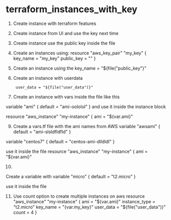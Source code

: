 # terraform_instances_with_key


1. Create instance with terraform features
2. Create instance from UI and use the key next time
3. Create instance use the public key inside the file 
4. Create an instances using:
resource "aws_key_pair" "my_key" {
  	key_name = "my_key"
        public_key = ""
  }
 5. Create an instance using the 
 key_name = "${file("public_key"}"
 
 7. Create an instance with userdata
 
         user_data = "${file("user_data")}"



8. Create an instance with vars inside the file like this

variable "ami" {
  default = "ami-oololol"
  }
and use it inside the instance block 

resource "aws_instance" "my-instance" {
	ami	=	"${var.ami}"
  
  
9. Create a vars.tf file with the ami names from AWS 
variable "awsami" {
  default = "ami-slsldfldfld" 
}

variable "centos7" {
  default = "centos-ami-dlldldl"
  }
  
use it inside the file 
resource "aws_instance" "my-instance" {
	ami	=	"${var.ami}"
  
  
 10. 
 Create a variable with
 variable "micro" {
  default = "t2.micro"
  }

 use it inside the file 
 
 
 11. Use count option to create multiple instances on aws 
 resource "aws_instance" "my-instance" {
	ami	=	"${var.ami}"
	instance_type	=	"t2.micro"
        key_name = "{var.my_key}"
        user_data = "${file("user_data")}"
        count = 4
	}
 
 
 
 
 
